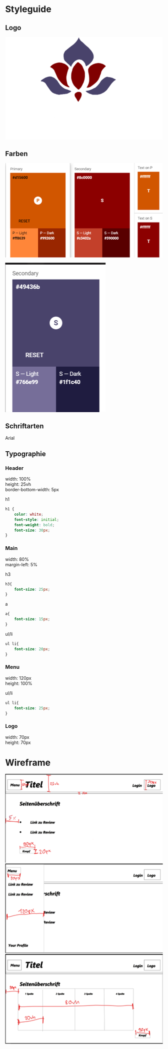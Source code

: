 # Styleguide

## Logo
![](../img/logo.png)

## Farben 

![img_1.png](img_1.png)

![img_2.png](img_2.png)

## Schriftarten

Arial

## Typographie

### Header

width:  100%  
height: 25vh  
border-bottom-width: 5px  

h1 

```css
h1 {
    color: white;
    font-style: initial;
    font-weight: bold;
    font-size: 30px;
}
```

### Main

width: 80%  
margin-left: 5%

h3 

```css
h3{
    font-size: 25px;
}
```

a

```css
a{
    font-size: 15px;
}
```

ul/li

```css
ul li{
    font-size: 20px;
}
```

### Menu

width:  120px    
height: 100%  


ul/li

```css
ul li{
    font-size: 25px;
}
```

### Logo

width: 70px  
height: 70px


# Wireframe

![img_3.png](img_3.png)
![img_4.png](img_4.png)
![img_5.png](img_5.png)